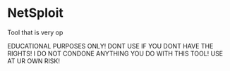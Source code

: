 # NetSploit
Tool that is very op

EDUCATIONAL PURPOSES ONLY! DONT USE IF YOU DONT HAVE THE RIGHTS!
I DO NOT CONDONE ANYTHING YOU DO WITH THIS TOOL!
USE AT UR OWN RISK!
